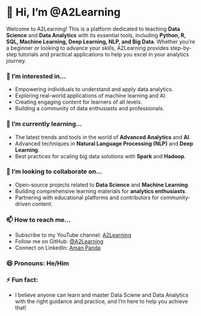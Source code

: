 # 👋 Hi, I’m @A2Learning

Welcome to A2Learning! This is a platform dedicated to teaching **Data Science** and **Data Analytics**  with its essential tools, including **Python, R, SQL, Machine Learning, Deep Learning, NLP, and Big Data**. Whether you're a beginner or looking to advance your skills, A2Learning provides step-by-step tutorials and practical applications to help you excel in your analytics journey.

### 👀 I’m interested in...
- Empowering individuals to understand and apply data analytics.
- Exploring real-world applications of machine learning and AI.
- Creating engaging content for learners of all levels.
- Building a community of data enthusiasts and professionals.

### 🌱 I’m currently learning...
- The latest trends and tools in the world of **Advanced Analytics** and **AI**.
- Advanced techniques in **Natural Language Processing (NLP)** and **Deep Learning**.
- Best practices for scaling big data solutions with **Spark** and **Hadoop**.

### 💞️ I’m looking to collaborate on...
- Open-source projects related to **Data Science** and **Machine Learning**.
- Building comprehensive learning materials for **analytics enthusiasts**.
- Partnering with educational platforms and contributors for community-driven content.

### 📫 How to reach me...
- Subscribe to my YouTube channel: [A2Learning](https://www.youtube.com/@AdvancedAnalyticsLearning)
- Follow me on GitHub: [@A2Learning](https://github.com/A2Learning)
- Connect on LinkedIn: [Aman Panda](https://www.linkedin.com/in/aman-panda1995/)

### 😄 Pronouns: He/Him

### ⚡ Fun fact:
- I believe anyone can learn and master Data Sciene and Data Analytics with the right guidance and practice, and I’m here to help you achieve that!
